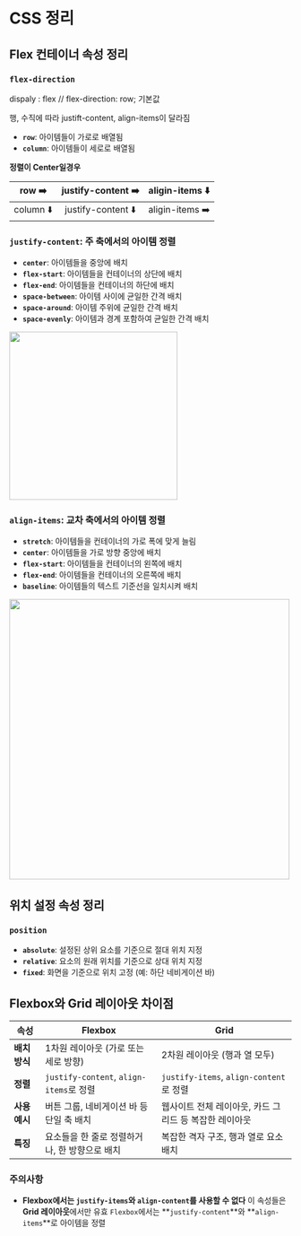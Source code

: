 # CSS 정리

## Flex 컨테이너 속성 정리

### `flex-direction` 
dispaly : flex // flex-direction: row; 기본값

행, 수직에 따라 justift-content, align-items이 달라짐



- **`row`**: 아이템들이 가로로 배열됨 
- **`column`**: 아이템들이 세로로 배열됨



**정렬이 Center일경우**

| row ➡️    | justify-content ➡️ | aligin-items ⬇️ |
| -------- | :---------------: | :------------: |
| column ⬇️ | justify-content ⬇️ | aligin-items ➡️ |



### `justify-content`: 주 축에서의 아이템 정렬

- **`center`**: 아이템들을 중앙에 배치
- **`flex-start`**: 아이템들을 컨테이너의 상단에 배치
- **`flex-end`**: 아이템들을 컨테이너의 하단에 배치
- **`space-between`**: 아이템 사이에 균일한 간격 배치
- **`space-around`**: 아이템 주위에 균일한 간격 배치
- **`space-evenly`**: 아이템과 경계 포함하여 균일한 간격 배치



<img src="https://user-images.githubusercontent.com/87301268/158812743-423be047-4a0d-4eae-81cf-e97bf0d73b35.png" width="300">





### `align-items`: 교차 축에서의 아이템 정렬

- **`stretch`**: 아이템들을 컨테이너의 가로 폭에 맞게 늘림
- **`center`**: 아이템들을 가로 방향 중앙에 배치
- **`flex-start`**: 아이템들을 컨테이너의 왼쪽에 배치
- **`flex-end`**: 아이템들을 컨테이너의 오른쪽에 배치
- **`baseline`**: 아이템들의 텍스트 기준선을 일치시켜 배치



<img src="https://dev-to-uploads.s3.amazonaws.com/i/kt25wxicd7vm8ddtmq0l.png" width="500">



## 위치 설정 속성 정리

### `position`

- **`absolute`**: 설정된 상위 요소를 기준으로 절대 위치 지정
- **`relative`**: 요소의 원래 위치를 기준으로 상대 위치 지정
- **`fixed`**: 화면을 기준으로 위치 고정 (예: 하단 네비게이션 바)


## Flexbox와 Grid 레이아웃 차이점

| 속성            | **Flexbox**                                  | **Grid**                                      |
|-----------------|----------------------------------------------|-----------------------------------------------|
| **배치 방식**    | 1차원 레이아웃 (가로 또는 세로 방향)         | 2차원 레이아웃 (행과 열 모두)                 |
| **정렬**        | `justify-content`, `align-items`로 정렬       | `justify-items`, `align-content`로 정렬       |
| **사용 예시**    | 버튼 그룹, 네비게이션 바 등 단일 축 배치     | 웹사이트 전체 레이아웃, 카드 그리드 등 복잡한 레이아웃  |
| **특징**         | 요소들을 한 줄로 정렬하거나, 한 방향으로 배치 | 복잡한 격자 구조, 행과 열로 요소 배치        |



### **주의사항**
- **Flexbox에서는 `justify-items`와 `align-content`를 사용할 수 없다** 이 속성들은 **Grid 레이아웃**에서만 유효
`Flexbox`에서는 **`justify-content`**와 **`align-items`**로 아이템을 정렬
